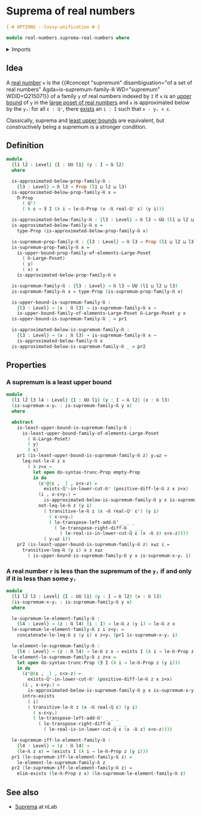 # Suprema of real numbers

```agda
{-# OPTIONS --lossy-unification #-}

module real-numbers.suprema-real-numbers where
```

<details><summary>Imports</summary>

```agda
open import elementary-number-theory.positive-rational-numbers
open import real-numbers.difference-real-numbers
open import real-numbers.rational-real-numbers
open import real-numbers.positive-real-numbers
open import real-numbers.strict-inequality-real-numbers
open import foundation.empty-types
open import foundation.dependent-pair-types
open import foundation.logical-equivalences
open import foundation.propositions
open import foundation.conjunction
open import foundation.propositional-truncations
open import foundation.universe-levels
open import foundation.existential-quantification
open import real-numbers.dedekind-real-numbers
open import real-numbers.inequality-real-numbers
open import order-theory.upper-bounds-large-posets
open import order-theory.least-upper-bounds-large-posets
```

</details>

## Idea

A [real number](real-numbers.dedekind-real-numbers.md) `x` is the
{{#concept "supremum" disambiguation="of a set of real numbers" Agda=is-supremum-family-ℝ WD="supremum" WDID=Q215071}}
of a family `y` of real numbers indexed by `I` if `x` is an
[upper bound](order-theory.upper-bounds-large-posets.md) of `y` in the
[large poset of real numbers](real-numbers.inequality-real-numbers.md) and
`x` is approximated below by the `yᵢ`: for all `ε : ℚ⁺`, there
[exists](foundation.existential-quantification.md) an `i : I` such that
`x - yᵢ < ε`.

Classically, suprema and
[least upper bounds](order-theory.least-upper-bounds-large-posets.md) are
equivalent, but constructively being a supremum is a stronger condition.

## Definition

```agda
module _
  {l1 l2 : Level} {I : UU l1} (y : I → ℝ l2)
  where

  is-approximated-below-prop-family-ℝ :
    {l3 : Level} → ℝ l3 → Prop (l1 ⊔ l2 ⊔ l3)
  is-approximated-below-prop-family-ℝ x =
    Π-Prop
      ( ℚ⁺)
      ( λ ε → ∃ I (λ i → le-ℝ-Prop (x -ℝ real-ℚ⁺ ε) (y i)))

  is-approximated-below-family-ℝ : {l3 : Level} → ℝ l3 → UU (l1 ⊔ l2 ⊔ l3)
  is-approximated-below-family-ℝ x =
    type-Prop (is-approximated-below-prop-family-ℝ x)

  is-supremum-prop-family-ℝ : {l3 : Level} → ℝ l3 → Prop (l1 ⊔ l2 ⊔ l3)
  is-supremum-prop-family-ℝ x =
    is-upper-bound-prop-family-of-elements-Large-Poset
      ( ℝ-Large-Poset)
      ( y)
      ( x) ∧
    is-approximated-below-prop-family-ℝ x

  is-supremum-family-ℝ : {l3 : Level} → ℝ l3 → UU (l1 ⊔ l2 ⊔ l3)
  is-supremum-family-ℝ x = type-Prop (is-supremum-prop-family-ℝ x)

  is-upper-bound-is-supremum-family-ℝ :
    {l3 : Level} → (x : ℝ l3) → is-supremum-family-ℝ x →
    is-upper-bound-family-of-elements-Large-Poset ℝ-Large-Poset y x
  is-upper-bound-is-supremum-family-ℝ _ = pr1

  is-approximated-below-is-supremum-family-ℝ :
    {l3 : Level} → (x : ℝ l3) → is-supremum-family-ℝ x →
    is-approximated-below-family-ℝ x
  is-approximated-below-is-supremum-family-ℝ _ = pr2
```

## Properties

### A supremum is a least upper bound

```agda
module _
  {l1 l2 l3 l4 : Level} {I : UU l1} (y : I → ℝ l2) (x : ℝ l3)
  (is-supremum-x-yᵢ : is-supremum-family-ℝ y x)
  where

  abstract
    is-least-upper-bound-is-supremum-family-ℝ :
      is-least-upper-bound-family-of-elements-Large-Poset
        ( ℝ-Large-Poset)
        ( y)
        ( x)
    pr1 (is-least-upper-bound-is-supremum-family-ℝ z) yᵢ≤z =
      leq-not-le-ℝ z x
        ( λ z<x →
          let open do-syntax-trunc-Prop empty-Prop
          in do
            (ε⁺@(ε , _) , ε<x-z) ←
              exists-ℚ⁺-in-lower-cut-ℝ⁺ (positive-diff-le-ℝ z x z<x)
            (i , x-ε<yᵢ) ←
              is-approximated-below-is-supremum-family-ℝ y x is-supremum-x-yᵢ ε⁺
            not-leq-le-ℝ z (y i)
              ( transitive-le-ℝ z (x -ℝ real-ℚ⁺ ε⁺) (y i)
                ( x-ε<yᵢ)
                ( le-transpose-left-add-ℝ' _ _ _
                  ( le-transpose-right-diff-ℝ _ _ _
                    ( le-real-is-in-lower-cut-ℚ ε (x -ℝ z) ε<x-z))))
              ( yᵢ≤z i))
    pr2 (is-least-upper-bound-is-supremum-family-ℝ z) x≤z i =
      transitive-leq-ℝ (y i) x z x≤z
        ( is-upper-bound-is-supremum-family-ℝ y x is-supremum-x-yᵢ i)
```

### A real number `r` is less than the supremum of the `yᵢ` if and only if it is less than some `yᵢ`

```agda
module _
  {l1 l2 l3 : Level} {I : UU l1} (y : I → ℝ l2) (x : ℝ l3)
  (is-supremum-x-yᵢ : is-supremum-family-ℝ y x)
  where

  le-supremum-le-element-family-ℝ :
    {l4 : Level} → (z : ℝ l4) (i : I) → le-ℝ z (y i) → le-ℝ z x
  le-supremum-le-element-family-ℝ z i z<yᵢ =
    concatenate-le-leq-ℝ z (y i) x z<yᵢ (pr1 is-supremum-x-yᵢ i)

  le-element-le-supremum-family-ℝ :
    {l4 : Level} → (z : ℝ l4) → le-ℝ z x → exists I (λ i → le-ℝ-Prop z (y i))
  le-element-le-supremum-family-ℝ z z<x =
    let open do-syntax-trunc-Prop (∃ I (λ i → le-ℝ-Prop z (y i)))
    in do
      (ε⁺@(ε , _) , ε<x-z) ←
        exists-ℚ⁺-in-lower-cut-ℝ⁺ (positive-diff-le-ℝ z x z<x)
      (i , x-ε<yᵢ) ←
        is-approximated-below-is-supremum-family-ℝ y x is-supremum-x-yᵢ ε⁺
      intro-exists
        ( i)
        ( transitive-le-ℝ z (x -ℝ real-ℚ ε) (y i)
          ( x-ε<yᵢ)
          ( le-transpose-left-add-ℝ' _ _ _
            ( le-transpose-right-diff-ℝ _ _ _
              ( le-real-is-in-lower-cut-ℚ ε (x -ℝ z) ε<x-z))))

  le-supremum-iff-le-element-family-ℝ :
    {l4 : Level} → (z : ℝ l4) →
    (le-ℝ z x) ↔ (exists I (λ i → le-ℝ-Prop z (y i)))
  pr1 (le-supremum-iff-le-element-family-ℝ z) =
    le-element-le-supremum-family-ℝ z
  pr2 (le-supremum-iff-le-element-family-ℝ z) =
    elim-exists (le-ℝ-Prop z x) (le-supremum-le-element-family-ℝ z)
```

## See also

* [Suprema](https://ncatlab.org/nlab/show/join#constructive) at $n$Lab
